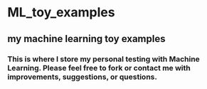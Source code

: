 # ML_toy_examples
## my machine learning toy examples

### This is where I store my personal testing with Machine Learning.  Please feel free to fork or contact me with improvements, suggestions, or questions.
